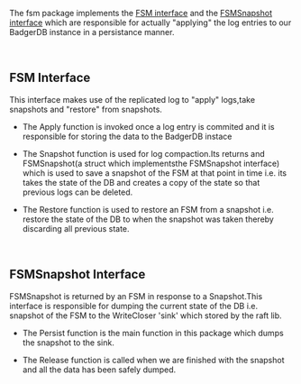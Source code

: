 The fsm package implements the [FSM interface](https://pkg.go.dev/github.com/socketplane/socketplane/Godeps/_workspace/src/github.com/hashicorp/raft?utm_source=godoc#FSM) and the [FSMSnapshot interface](https://pkg.go.dev/github.com/socketplane/socketplane/Godeps/_workspace/src/github.com/hashicorp/raft?utm_source=godoc#FSMSnapshot) which are responsible for actually "applying" the log entries to our BadgerDB instance in a persistance manner.

<br/>

## FSM Interface 

This interface makes use of the replicated log to "apply" logs,take snapshots and "restore" from snapshots.

- The Apply function is invoked once a log entry is commited and it is responsible for storing the data to the BadgerDB instace

- The Snapshot function is used for log compaction.Its returns and FSMSnapshot(a struct which implementsthe FSMSnapshot interface) which is used to save a snapshot of the FSM at that point in time i.e. its takes the state of the DB and creates a copy of the state so that previous logs can be deleted.

- The Restore function is used to restore an FSM from a snapshot i.e. restore the state of the DB to when the snapshot was taken thereby discarding all previous state.

<br/>

## FSMSnapshot Interface

FSMSnapshot is returned by an FSM in response to a Snapshot.This interface is responsible for dumping the current state of the DB i.e. snapshot of the FSM to the WriteCloser 'sink' which stored by the raft lib.

- The Persist function is the main function in this package which dumps the snapshot to the sink.

- The Release function is called when we are finished with the snapshot and all the data has been safely dumped.





